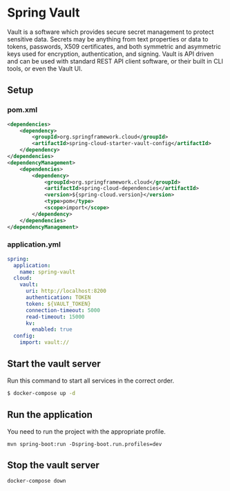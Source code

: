 # Spring Vault

Vault is a software which provides secure secret management to protect sensitive data. 
Secrets may be anything from text properties or data to tokens, passwords, X509 certificates, and both symmetric and asymmetric keys used for encryption, authentication, and signing. Vault is API driven and can be used with standard REST API client software, or their built in CLI tools, or even the Vault UI.

## Setup

### pom.xml

```xml
<dependencies>
    <dependency>
        <groupId>org.springframework.cloud</groupId>
        <artifactId>spring-cloud-starter-vault-config</artifactId>
    </dependency>
</dependencies>
<dependencyManagement>
    <dependencies>
        <dependency>
            <groupId>org.springframework.cloud</groupId>
            <artifactId>spring-cloud-dependencies</artifactId>
            <version>${spring-cloud.version}</version>
            <type>pom</type>
            <scope>import</scope>
        </dependency>
    </dependencies>
</dependencyManagement>
```

### application.yml

```yaml
spring:
  application:
    name: spring-vault
  cloud:
    vault:
      uri: http://localhost:8200
      authentication: TOKEN
      token: ${VAULT_TOKEN}
      connection-timeout: 5000
      read-timeout: 15000
      kv:
        enabled: true
  config:
    import: vault://
```

## Start the vault server

Run this command to start all services in the correct order.

```bash
$ docker-compose up -d
```

## Run the application

You need to run the project with the appropriate profile.

```
mvn spring-boot:run -Dspring-boot.run.profiles=dev
```

## Stop the vault server

```bash
docker-compose down
```
